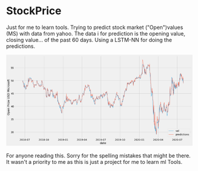 # StockPrice
Just for me to learn tools. Trying to predict stock market ("Open")values (MS) with data from yahoo. The data i for prediction is the opening value, closing value... of the past 60 days. Using a LSTM-NN for doing the predictions.

![GitHub Logo](/Images/PredCompare.png)

For anyone reading this. Sorry for the spelling mistakes that might be there. It wasn't a priority to me as this is just a project for me to learn ml Tools.
